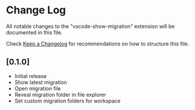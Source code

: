 # Change Log

All notable changes to the "vscode-show-migration" extension will be documented in this file.

Check [Keep a Changelog](http://keepachangelog.com/) for recommendations on how to structure this file.

## [0.1.0]

- Initial release
- Show latest migration
- Open migration file
- Reveal migration folder in file explorer
- Set custom migration folders for workspace
